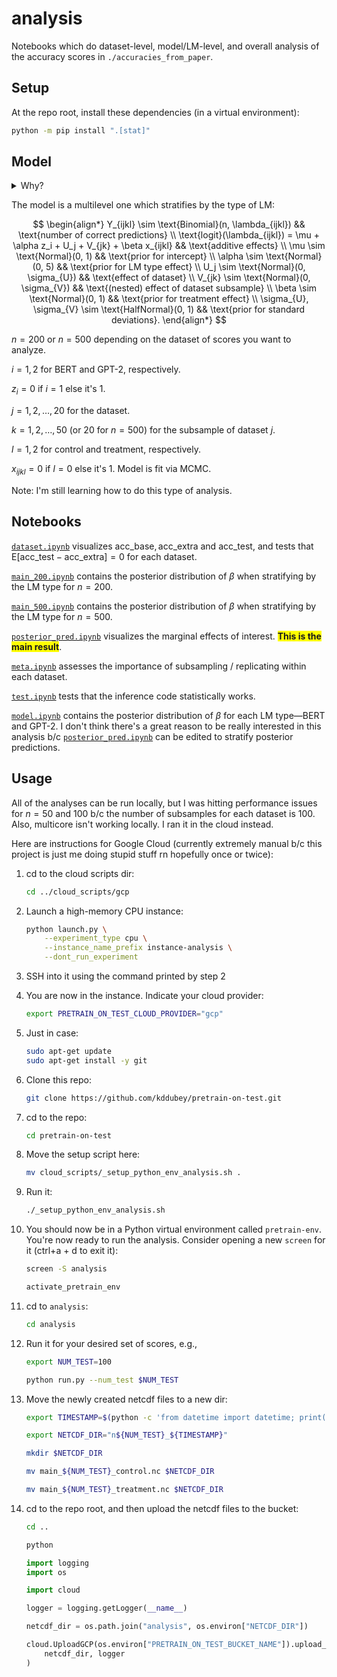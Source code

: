 # analysis

Notebooks which do dataset-level, model/LM-level, and overall analysis of the accuracy
scores in `./accuracies_from_paper`.

## Setup

At the repo root, install these dependencies (in a virtual environment):

```bash
python -m pip install ".[stat]"
```


## Model

<details>
<summary>Why?</summary>

The model might be fancy-looking and fancily-estimated. Here is justification for that.

Reporting means is not enough, especially when studying few-shot learning. The two long
figures in [`main_200.ipynb`](./main_200.ipynb) and [`main_500.ipynb`](./main_500.ipynb)
demonstrate that there is considerable variance, despite pairing the accuracy
estimators. (One source of variance is intentionally introduced: the subsamples/splits.
The other source of variance is inherent: the added linear layer to perform
classification is initialized with random weights.) While these visualizations tell us
about how raw accuracy differences vary, they do not tell us how the mean accuracy
difference varies. We seek a neat answer to the core question: on our benchmark of 25
classification tasks, how much does the average benchmark accuracy differ between two
modeling techniques, and how much does this average difference vary?

One way to communicate the variance is to estimate the standard error of the mean
difference across classification tasks. But the standard error statistic can be
difficult to interpret ([Morey et al.,
2016](https://pubmed.ncbi.nlm.nih.gov/26450628/)). Furthermore, its computation is not
completely trivial due to the data's hierarchical dependency structure: each triple,
($\text{acc}\_\text{extra}, \text{acc}\_\text{test}, \text{acc}\_\text{base}$), is drawn
from (`train`, `test`), which is itself drawn from the given classification dataset.

This analysis does not aim to estimate standard errors. Instead, posterior predictive
distributions will be estimated by fitting and sampling from a hierarchical model,
specified below. [Slide
14](https://docs.google.com/presentation/d/1WiaTOMplciOHM3qp6FTu5BYRlDdlrRI5A5ayOLaBEUA/edit#slide=id.g2689f42eff3_0_108)
contains a figure connecting the data generation process to the model.

</details>

The model is a multilevel one which stratifies by the type of LM:

$$
\begin{align*}
Y_{ijkl} \sim \text{Binomial}(n, \lambda_{ijkl}) && \text{number of correct predictions} \\
\text{logit}(\lambda_{ijkl}) = \mu + \alpha z_i + U_j + V_{jk} + \beta x_{ijkl} && \text{additive effects} \\
\mu \sim \text{Normal}(0, 1) && \text{prior for intercept} \\
\alpha \sim \text{Normal}(0, 5) && \text{prior for LM type effect} \\
U_j \sim \text{Normal}(0, \sigma_{U}) && \text{effect of dataset} \\
V_{jk} \sim \text{Normal}(0, \sigma_{V}) && \text{(nested) effect of dataset subsample} \\
\beta \sim \text{Normal}(0, 1) && \text{prior for treatment effect} \\
\sigma_{U}, \sigma_{V} \sim \text{HalfNormal}(0, 1) && \text{prior for standard deviations}.
\end{align*}
$$

$n = 200$ or $n = 500$ depending on the dataset of scores you want to analyze.

$i = 1, 2$ for BERT and GPT-2, respectively.

$z_i = 0$ if $i = 1$ else it's $1$.

$j = 1, 2, \dots, 20$ for the dataset.

$k = 1, 2, \dots, 50$ (or $20$ for $n = 500$) for the subsample of dataset $j$.

$l = 1, 2$ for control and treatment, respectively.

$x_{ijkl} = 0$ if $l = 0$ else it's $1$. Model is fit via MCMC.

Note: I'm still learning how to do this type of analysis.


## Notebooks

[`dataset.ipynb`](./dataset.ipynb) visualizes $\text{acc}\_\text{base},
\text{acc}\_\text{extra}$ and $\text{acc}\_\text{test}$, and tests that
$\text{E}[\text{acc}\_\text{test} - \text{acc}\_\text{extra}] = 0$ for each dataset.

[`main_200.ipynb`](./main_200.ipynb) contains the posterior distribution of $\beta$ when
stratifying by the LM type for $n = 200$.

[`main_500.ipynb`](./main_500.ipynb) contains the posterior distribution of $\beta$ when
stratifying by the LM type for $n = 500$.

[`posterior_pred.ipynb`](./posterior_pred.ipynb) visualizes the marginal effects of
interest. <span style="background-color: #FFFF00"><b>This is the main result</b></span>.

[`meta.ipynb`](./meta.ipynb) assesses the importance of subsampling / replicating within
each dataset.

[`test.ipynb`](./test.ipynb) tests that the inference code statistically works.

[`model.ipynb`](./model.ipynb) contains the posterior distribution of $\beta$ for each
LM type—BERT and GPT-2. I don't think there's a great reason to be really interested in
this analysis b/c [`posterior_pred.ipynb`](./posterior_pred.ipynb) can be edited to
stratify posterior predictions.


## Usage

All of the analyses can be run locally, but I was hitting performance issues for $n =
50$ and $100$ b/c the number of subsamples for each dataset is $100$. Also, multicore
isn't working locally. I ran it in the cloud instead.

Here are instructions for Google Cloud (currently extremely manual b/c this project is
just me doing stupid stuff rn hopefully once or twice):

1. cd to the cloud scripts dir:

   ```bash
   cd ../cloud_scripts/gcp
   ```

2. Launch a high-memory CPU instance:

   ```bash
   python launch.py \
       --experiment_type cpu \
       --instance_name_prefix instance-analysis \
       --dont_run_experiment
   ```

3. SSH into it using the command printed by step 2

4. You are now in the instance. Indicate your cloud provider:

   ```bash
   export PRETRAIN_ON_TEST_CLOUD_PROVIDER="gcp"
   ```

5. Just in case:

   ```bash
   sudo apt-get update
   sudo apt-get install -y git
   ```

6. Clone this repo:

   ```bash
   git clone https://github.com/kddubey/pretrain-on-test.git
   ```

7. cd to the repo:

   ```bash
   cd pretrain-on-test
   ```

8. Move the setup script here:

   ```bash
   mv cloud_scripts/_setup_python_env_analysis.sh .
   ```

9. Run it:

   ```bash
   ./_setup_python_env_analysis.sh
   ```

10. You should now be in a Python virtual environment called `pretrain-env`. You're now
    ready to run the analysis. Consider opening a new `screen` for it (ctrl+a + d to exit
    it):

    ```bash
    screen -S analysis

    activate_pretrain_env
    ```

11. cd to `analysis`:

    ```bash
    cd analysis
    ```

12. Run it for your desired set of scores, e.g.,

    ```bash
    export NUM_TEST=100
    ```

    ```bash
    python run.py --num_test $NUM_TEST
    ```

13. Move the newly created netcdf files to a new dir:

    ```bash
    export TIMESTAMP=$(python -c 'from datetime import datetime; print(datetime.now().strftime("%Y%m%d%H%M%S"))')
    ```

    ```bash
    export NETCDF_DIR="n${NUM_TEST}_${TIMESTAMP}"
    ```

    ```bash
    mkdir $NETCDF_DIR
    ```

    ```bash
    mv main_${NUM_TEST}_control.nc $NETCDF_DIR
    ```

    ```bash
    mv main_${NUM_TEST}_treatment.nc $NETCDF_DIR
    ```

14. cd to the repo root, and then upload the netcdf files to the bucket:

    ```bash
    cd ..
    ```

    ```bash
    python
    ```

    ```python
    import logging
    import os

    import cloud

    logger = logging.getLogger(__name__)

    netcdf_dir = os.path.join("analysis", os.environ["NETCDF_DIR"])

    cloud.UploadGCP(os.environ["PRETRAIN_ON_TEST_BUCKET_NAME"]).upload_directory(
        netcdf_dir, logger
    )
    ```
